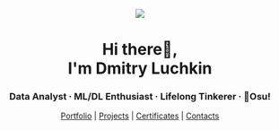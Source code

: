<p align="center">
<img src="https://capsule-render.vercel.app/api?type=waving&height=150&color=gradient"/>
</p>
<h1 align="center">Hi there👋,<br>I'm Dmitry Luchkin</h1>  
<h3 align="center">Data Analyst · ML/DL Enthusiast · Lifelong Tinkerer · 🥋Osu!</h3>  
<p align="center">
<a href="https://github.com/daluchkin/data-analyst-portfolio" target="_blank" rel="noreferrer">Portfolio</a> | <a href="https://github.com/daluchkin/data-analyst-portfolio/blob/main/projects.md" target="_blank" rel="noreferrer">Projects</a> | <a href="https://github.com/daluchkin/data-analyst-portfolio/blob/main/certificates.md" target="_blank" rel="noreferrer">Certificates</a> | <a href="https://github.com/daluchkin/data-analyst-portfolio#my_contacts" target="_blank" rel="noreferrer">Contacts</a>
</p>